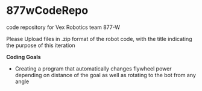 # 877wCodeRepo
code repository for Vex Robotics team 877-W

Please Upload files in .zip format of the robot code, with the title indicating the purpose of this iteration 


**Coding Goals**
- Creating a program that automatically changes flywheel power depending on distance of the goal as well as rotating to the bot from any angle
